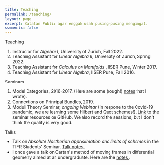 ```yaml
---
title: Teaching
permalink: /teaching/
layout: page
excerpt: Catatan Public agar enggak usah pusing-pusing mengingat.
comments: false
---
```


<p>Teaching</p>

1. Instructor for <i> Algebra I</i>, University of Zurich, Fall 2022.
1. Teaching Assistant for <i> Linear Algebra II</i>, University of Zurich, Spring 2022.
1. Teaching Assistant for <i>Calculus on Manifolds </i>, IISER Pune, Winter 2017.
1. Teaching Assistant for <i>Linear Algebra</i>, IISER Pune, Fall 2016.


<p>Seminars</p>


1. Model Categories, 2016-2017. (Here are some (rough!) <a href="/assets/notes/Model Categories.pdf" target="_blank">notes</a> that I wrote).
1. Connections on Principal Bundles, 2019.
1. Moduli Theory Seminar, <i>ongoing Webinar</i> (In respone to the Covid-19 pandemic, we are learning some Hilbert and Quot schemes!). <a href="https://github.com/shambhavopaya/moduli-iiserp" target="_blank"> Link </a> to the seminar resources on GitHub. We also record the sessions, but I don't think the quality is very good.



Talks
* Talk on <i>Absolute Noetherian approximation and limits of schemes</i> in the TIFR Students' Seminar. <a href="/assets/notes/approximations.article.pdf" target="_blank"> Talk notes </a>.
* I once gave a talk on Cartan's method of moving frames in differential geometry aimed at an undergraduate. Here are the <a href="/assets/notes/EGOF.pdf" target="_blank"> notes </a>.


